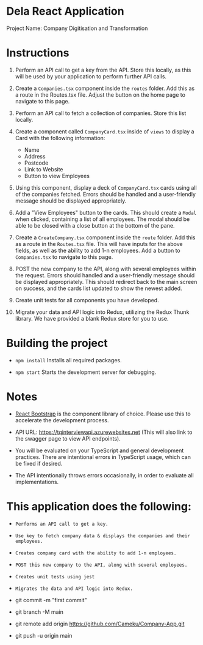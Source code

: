# Dela React Application

Project Name: Company Digitisation and Transformation

# Instructions

1. Perform an API call to get a key from the API. Store this locally, as this will be used by your application to perform further API calls.

2. Create a `Companies.tsx` component inside the `routes` folder. Add this as a route in the Routes.tsx file. Adjust the button on the home page to navigate to this page.

3. Perform an API call to fetch a collection of companies. Store this list locally.

4. Create a component called `CompanyCard.tsx` inside of `views` to display a Card with the following information:

   - Name
   - Address
   - Postcode
   - Link to Website
   - Button to view Employees

5. Using this component, display a deck of `CompanyCard.tsx` cards using all of the companies fetched. Errors should be handled and a user-friendly message should be displayed appropriately.

6. Add a "View Employees" button to the cards. This should create a `Modal` when clicked,
   containing a list of all employees. The modal should be able to be closed with a close button at the bottom of the pane.

7. Create a `CreateCompany.tsx` component inside the `route` folder. Add this as a route in the `Routes.tsx` file.
   This will have inputs for the above fields, as well as the ability to add 1-n employees. Add a button to `Companies.tsx` to navigate to this page.

8. POST the new company to the API, along with several employees within the request. Errors should handled and a user-friendly message should be displayed appropriately. This should redirect back to the main screen on success, and the cards list updated to show the newest added.

9. Create unit tests for all components you have developed.

10. Migrate your data and API logic into Redux, utilizing the Redux Thunk library. We have provided a blank Redux store for you to use.

# Building the project

- `npm install` Installs all required packages.

- `npm start` Starts the development server for debugging.

# Notes

- [React Bootstrap](https://react-bootstrap.github.io/components/alerts) is the component library of choice. Please use this to accelerate the development process.

- API URL: https://tqinterviewapi.azurewebsites.net (This will also link to the swagger page to view API endpoints).

- You will be evaluated on your TypeScript and general development practices. There are intentional errors in TypeScript usage, which can be fixed if desired.
- The API intentionally throws errors occasionally, in order to evaluate all implementations.

# This application does the following:

- `Performs an API call to get a key.`
- `Use key to fetch company data & displays the companies and their employees.`
- `Creates company card with the ability to add 1-n employees.`
- `POST this new company to the API, along with several employees.`
- `Creates unit tests using jest`
- `Migrates the data and API logic into Redux.`

- git commit -m "first commit"
- git branch -M main
- git remote add origin https://github.com/Cameku/Company-App.git
- git push -u origin main
